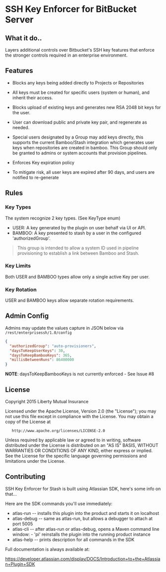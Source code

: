 # SSH Key Enforcer for BitBucket Server

## What it do..
Layers additional controls over Bitbucket's SSH key features that enforce the stronger controls required in an enterprise environment.

## Features
- Blocks any keys being added directly to Projects or Repositories

 - All keys must be created for specific users (system or human), and inherit their access.

- Blocks upload of existing keys and generates new RSA 2048 bit keys for the user.

 - User can download public and private key pair, and regenerate as needed.
 
 - Special users designated by a Group may add keys directly, this supports the current Bamboo/Stash integration which generates user keys when repositories are created in bamboo. This Group should only be granted to admins or system accounts that provision pipelines.

- Enforces Key expiration policy
 - To mitigate risk, all user keys are expired after 90 days, and users are notified to re-generate

## Rules
### Key Types
The system recognize 2 key types. (See KeyType enum)

- USER:  A key generated by the plugin on user behalf via UI or API.
- BAMBOO: A key presented to stash by a user in the configured 'authorizedGroup'. 
>This group is intended to allow a system ID used in pipeline provisioning to establish a link between Bamboo and Stash.

### Key Limits
Both USER and BAMBOO types allow only a single active Key per user.  

### Key Rotation
USER and BAMBOO keys allow separate rotation requirements.

## Admin Config
Admins may update the values capture in JSON below via `/rest/enterprisessh/1.0/config`

```json
{
  "authorizedGroup": "auto-provisioners",
  "daysToKeepUserKeys": 30,
  "daysToKeepBambooKeys": 365,
  "millisBetweenRuns": 86400000
}
```

**NOTE**: daysToKeepBambooKeys is not currently enforced - See Issue #8

## License
   Copyright 2015 Liberty Mutual Insurance

   Licensed under the Apache License, Version 2.0 (the "License");
   you may not use this file except in compliance with the License.
   You may obtain a copy of the License at

       http://www.apache.org/licenses/LICENSE-2.0

   Unless required by applicable law or agreed to in writing, software
   distributed under the License is distributed on an "AS IS" BASIS,
   WITHOUT WARRANTIES OR CONDITIONS OF ANY KIND, either express or implied.
   See the License for the specific language governing permissions and
   limitations under the License.


## Contributing
SSH Key Enforcer for Stash is built using Atlassian SDK, here's some info on that...



Here are the SDK commands you'll use immediately:

* atlas-run   -- installs this plugin into the product and starts it on localhost
* atlas-debug -- same as atlas-run, but allows a debugger to attach at port 5005
* atlas-cli   -- after atlas-run or atlas-debug, opens a Maven command line window:
                 - 'pi' reinstalls the plugin into the running product instance
* atlas-help  -- prints description for all commands in the SDK

Full documentation is always available at:

https://developer.atlassian.com/display/DOCS/Introduction+to+the+Atlassian+Plugin+SDK



